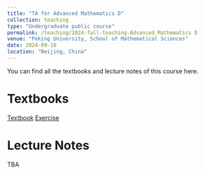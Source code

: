 ```yaml
---
title: "TA for Advanced Mathematics D"
collection: teaching
type: "Undergraduate public course"
permalink: /teaching/2024-fall-teaching-Advanced Mathematics D
venue: "Peking University, School of Mathematical Sciences"
date: 2024-09-10
location: "Beijing, China"
---
```


You can find all the textbooks and lecture notes of this course here.

Textbooks
======
[Textbook](../files/textbook.pdf)
[Exercise](../files/exercise.pdf)

Lecture Notes
======
TBA


